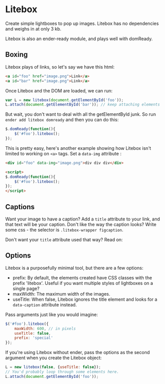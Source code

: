 # Litebox

Create simple lightboxes to pop up images. Litebox has no dependencies and weighs in at only 3 kb.

Litebox is also an ender-ready module, and plays well with domReady.

## Boxing

Litebox plays of links, so let's say we have this html:

````html
<a id="foo" href="image.png">Link</a>
<a id="bar" href="image.png">Link</a>
````

Once Litebox and the DOM are loaded, we can run:

````js
var L = new litebox(document.getElementById('foo'));
L.attach(document.getElementById('bar')); // keep attaching elements
````

But wait, you don't want to deal with all the getElementById junk. So run `ender add litebox domready` and then you can do this:

````javascript
$.domReady(function(){
    $('#foo').litebox();
});
````

This is pretty easy, here's another example showing how Litebox isn't limited to working on `<a>` tags. Set a `data-img` attribute :

````html
<div id="foo" data-img="image.png">div div div</div>

<script>
$.domReady(function(){
    $('#foo').litebox();
});
</script>
````

## Captions

Want your image to have a caption? Add a `title` attribute to your link, and that text will be your caption. Don't like the way the caption looks? Write some css - the selector is `.litebox-wrapper figcaption`.

Don't want your `title` attribute used that way? Read on:

## Options

Litebox is a purposefully minimal tool, but there are a few options:

* prefix: By default, the elements created have CSS classes with the prefix 'litebox'. Useful if you want multiple styles of lightboxes on a single page?
* maxWidth: The maximum width of the images.
* useTitle: When false, Litebox ignores the title element and looks for a `data-caption` attribute instead.

Pass arguments just like you would imagine:

````javascript
$('#foo').litebox({
    maxWidth: 600, // in pixels
    useTitle: false,
    prefix: 'special'
});
````

If you're using Litebox without ender, pass the options as the second argument when you create the Litebox object:

````javascript
L = new litebox(false, {useTitle: false});
// You'd probably loop through some elements here.
L.attach(document.getElementById('foo'));
````
